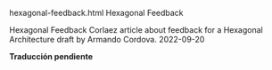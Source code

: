 hexagonal-feedback.html
Hexagonal Feedback

Hexagonal Feedback
Corlaez article about feedback for a Hexagonal Architecture draft by Armando Cordova.
2022-09-20


**Traducción pendiente**
